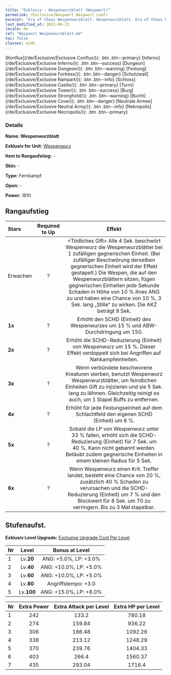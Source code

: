 ```yaml
---
title: "Exklusiv - Wespenwurzblatt (Waspwort)"
permalink: /Exclusive/Waspwort Waspwort Leaf/
excerpt: "Era of Chaos Wespenwurzblatt. Wespenwurzblatt. Era of Chaos Exklusiv Wespenwurzblatt. Wespenwurz Exklusiv."
last_modified_at: 2021-04-23
locale: de
ref: "Waspwort Wespenwurzblatt.md"
toc: false
classes: wide
---
```

 [Konflux](/de/Exclusive/Exclusive Conflux/){: .btn .btn--primary} [Inferno](/de/Exclusive/Exclusive Inferno/){: .btn .btn--success} [Dungeon](/de/Exclusive/Exclusive Dungeon/){: .btn .btn--warning} [Festung](/de/Exclusive/Exclusive Fortress/){: .btn .btn--danger} [Schutzwall](/de/Exclusive/Exclusive Rampart/){: .btn .btn--info} [Schloss](/de/Exclusive/Exclusive Castle/){: .btn .btn--primary} [Turm](/de/Exclusive/Exclusive Tower/){: .btn .btn--success} [Burg](/de/Exclusive/Exclusive Stronghold/){: .btn .btn--warning} [Bucht](/de/Exclusive/Exclusive Cove/){: .btn .btn--danger} [Neutrale Armee](/de/Exclusive/Exclusive Neutral Army/){: .btn .btn--info} [Nekropolis](/de/Exclusive/Exclusive Necropolis/){: .btn .btn--primary} 

### Details
 **Name: Wespenwurzblatt** 

 **Exklusiv for Unit:** [Wespenwurz](/de/units/Waspwort/) 

 **Item to Rangaufstieg:** -

 **Skin:** -

 **Type:** Fernkampf

 **Open:** -

 **Power:** 1610

## Rangaufstieg

  |     Stars    |  Required to Up | Effekt |
  |:-------------|:---------------:|:---------------:|
  |  Erwachen  | ? | <Tödliches Gift> Alle 4 Sek. beschwört Wespenwurz die Wespenwurzblätter bei 1 zufälligen gegnerischen Einheit. (Bei zufälliger Beschwörung derselben gegnerischen Einheit wird der Effekt gestapelt.) Die Wespen, die auf den Wespenwurzblättern sitzen, fügen gegnerischen Einheiten jede Sekunde Schaden in Höhe von 10 % ihres ANG zu und haben eine Chance von 10 %, 3 Sek. lang „Stille“ zu wirken. Die AKZ beträgt 9 Sek. |
  | **1x** <i class="fas fa-star"/> | ? | Erhöht den SCHD (Einheit) des Wespenwurzes um 15 % und ABW-Durchdringung um 150. |
  | **2x** <i class="fas fa-star"/> | ? | Erhöht die SCHD-Reduzierung (Einheit) von Wespenwurz um 15 %. Dieser Effekt verdoppelt sich bei Angriffen auf Nahkampfeinheiten. |
  | **3x** <i class="fas fa-star"/> | ? | <Giftiges Blatt> Wenn verbündete beschworene Kreaturen sterben, benutzt Wespenwurz Wespenwurzblätter, um feindlichen Einheiten Gift zu injizieren und sie 5 Sek. lang zu lähmen. Gleichzeitig reinigt es auch, um 1 Stapel Buffs zu entfernen. |
  | **4x** <i class="fas fa-star"/> | ? | Erhöht für jede Festungseinheit auf dem Schlachtfeld den eigenen SCHD (Einheit) um 6 %. |
  | **5x** <i class="fas fa-star"/> | ? | Sobald die LP von Wespenwurz unter 33 % fallen, erhöht sich die SCHD-Reduzierung (Einheit) für 7 Sek. um 40 %. Kann nicht gebannt werden. Betäubt zudem gegnerische Einheiten in einem kleinen Radius für 5 Sek. |
  | **6x** <i class="fas fa-star"/> | ? | <Giftige Korrosion> Wenn Wespenwurz einen Krit. Treffer landet, besteht eine Chance von 20 %, zusätzlich 40 % Schaden zu verursachen und die SCHD-Reduzierung (Einheit) um 7 % und den Blockwert für 8 Sek. um 70 zu verringern. Bis zu 3 Mal stapelbar. |


## Stufenaufst.
 **Exklusiv Level Upgrade:** [Exclusive Upgrade Cost Per Level](/Exclusive/ExclusiveUpgradeCostPerLevel/)

  |  Nr  |   Level  | Bonus at Level |
  |:-----|:--------:|:--------------:|
  | 1 | Lv.**20** | ANG: +5.0%, LP: +3.0% |
  | 2 | Lv.**40** | ANG: +10.0%, LP: +5.0% |
  | 3 | Lv.**60** | ANG: +10.0%, LP: +5.0% |
  | 4 | Lv.**80** | Angriffstempo: +3.0 |
  | 5 | Lv.**100** | ANG: +15.0%, LP: +8.0% |


  |  Nr  |  Extra Power | Extra Attack per Level | Extra HP per Level |
  |:-----|:--------:|:--------:|:--------:|
  | 1 | 242 | 133.2 | 780.18 |
  | 2 | 274 | 159.84 | 936.22 |
  | 3 | 306 | 186.48 | 1092.26 |
  | 4 | 338 | 213.12 | 1248.29 |
  | 5 | 370 | 239.76 | 1404.33 |
  | 6 | 403 | 266.4 | 1560.37 |
  | 7 | 435 | 293.04 | 1716.4 |


